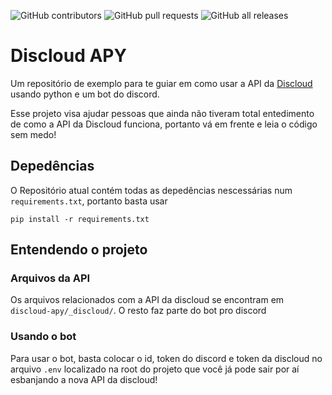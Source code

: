 ![GitHub contributors](https://img.shields.io/github/contributors-anon/teilorr/discloud-apy?color=Green&label=Contribuidores&logo=github&style=for-the-badge) ![GitHub pull requests](https://img.shields.io/github/issues-pr/teilorr/discloud-apy?color=orange&logo=github&style=for-the-badge) ![GitHub all releases](https://img.shields.io/github/downloads/teilorr/discloud-apy/total?logo=github&style=for-the-badge)

# Discloud APY
Um repositório de exemplo para te guiar em como usar a API da [Discloud](https://discloudbot.com/) usando python e um bot do discord. 

Esse projeto visa ajudar pessoas que ainda não tiveram total entedimento de como a API da Discloud funciona, portanto vá em frente e leia o código sem medo!

## Depedências
O Repositório atual contém todas as depedências nescessárias num `requirements.txt`, portanto basta usar
```
pip install -r requirements.txt
```

## Entendendo o projeto
### Arquivos da API
Os arquivos relacionados com a API da discloud se encontram em `discloud-apy/_discloud/`. O resto faz parte do bot pro discord

### Usando o bot
Para usar o bot, basta colocar o id, token do discord e token da discloud no arquivo `.env` localizado na root do projeto que você já pode sair por aí esbanjando a nova API da discloud!